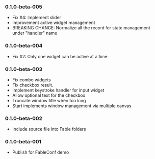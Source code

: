 ### 0.1.0-beta-005

* Fix #4: Implement slider
* Improvement active widget management
* BREAKING CHANGE: Normalize all the record for state management under "handler" name

### 0.1.0-beta-004

* Fix #2: Only one widget can be active at a time

### 0.1.0-beta-003

* Fix combo widgets
* Fix checkbox result.
* Implement keystroke handler for input widget
* Allow optional text for the checkbox
* Truncate window title when too long
* Start implements window management via multiple canvas


### 0.1.0-beta-002

* Include source file into Fable folders

### 0.1.0-beta-001

* Publish for FableConf demo

